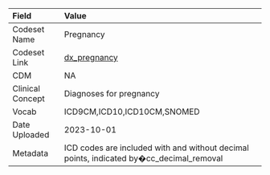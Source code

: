 |Field            |Value                                                                                   |
|:----------------|:---------------------------------------------------------------------------------------|
|Codeset Name     |Pregnancy                                                                               |
|Codeset Link     |[dx_pregnancy](https://github.com/PEDSnet/Variable-Dictionary/blob/main/conditions/dx_pregnancy.csv)|
|CDM              |NA                                                                                      |
|Clinical Concept |Diagnoses for pregnancy                                                                 |
|Vocab            |ICD9CM,ICD10,ICD10CM,SNOMED                                                             |
|Date Uploaded    |2023-10-01                                                                              |
|Metadata         |ICD codes are included with and without decimal points, indicated by�cc_decimal_removal |
